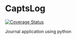 # CaptsLog
[![Coverage Status](https://coveralls.io/repos/github/jaehoonhwang/CaptsLog/badge.svg?branch=master)](https://coveralls.io/github/jaehoonhwang/CaptsLog?branch=master)


Journal application using python

